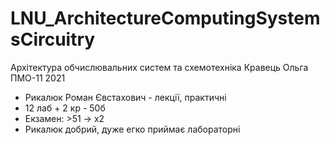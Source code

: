 # LNU_ArchitectureComputingSystemsCircuitry
Архітектура обчислювальних систем та схемотехніка Кравець Ольга ПМО-11 2021

- Рикалюк Роман Євстахович - лекції, практичні
- 12 лаб + 2 кр - 50б
- Екзамен: >51 -> х2
- Рикалюк добрий, дуже егко приймає лабораторні 
